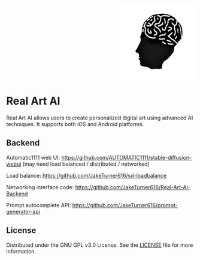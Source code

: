 <div style="display: flex; align-items: flex-start;">
  <div style="flex: 1;">
  </div>
  <div>
    <a href="https://github.com/JakeTurner616/Real-Art-AI/">
      <img align="right" width="200" height="200" src="https://github.com/JakeTurner616/Real-Art-AI/blob/main/assets/icons/brain.png?raw=true">
    </a>
  </div>
</div>

# Real Art AI

Real Art AI allows users to create personalized digital art using advanced AI techniques. It supports both iOS and Android platforms.


## Backend
Automatic1111 web UI: https://github.com/AUTOMATIC1111/stable-diffusion-webui (may need load balanced / distributed / networked)

Load balance: https://github.com/JakeTurner616/sd-loadbalance

Networking interface code: https://github.com/JakeTurner616/Real-Art-AI-Backend

Prompt autocomplete API: https://github.com/JakeTurner616/prompt-generator-api


## License
Distributed under the GNU GPL v3.0 License. See the [LICENSE](https://github.com/JakeTurner616/Real-Art-AI/blob/main/LICENSE) file for more information.

